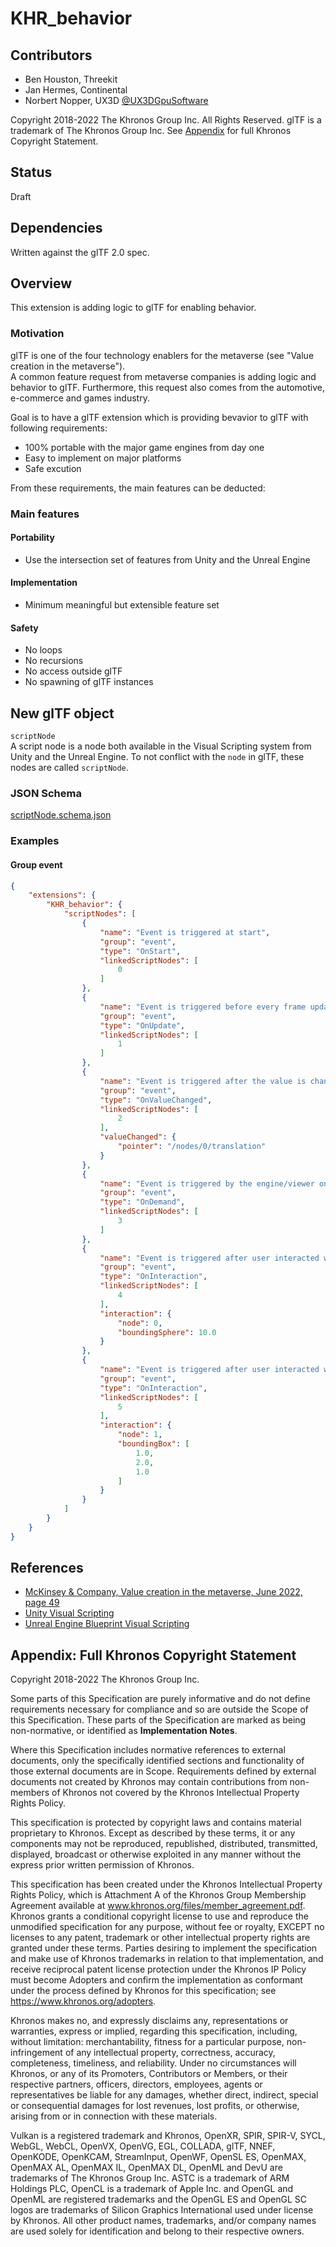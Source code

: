 # KHR\_behavior

## Contributors

* Ben Houston, Threekit
* Jan Hermes, Continental
* Norbert Nopper, UX3D [@UX3DGpuSoftware](https://twitter.com/UX3DGpuSoftware)

Copyright 2018-2022 The Khronos Group Inc. All Rights Reserved. glTF is a trademark of The Khronos Group Inc.
See [Appendix](#appendix-full-khronos-copyright-statement) for full Khronos Copyright Statement.

## Status

Draft

## Dependencies

Written against the glTF 2.0 spec.

## Overview

This extension is adding logic to glTF for enabling behavior.

### Motivation

glTF is one of the four technology enablers for the metaverse (see "Value creation in the metaverse").  
A common feature request from metaverse companies is adding logic and behavior to glTF. Furthermore, this request also comes from the automotive, e-commerce and games industry.  
  
Goal is to have a glTF extension which is providing bevavior to glTF with following requirements:  

* 100% portable with the major game engines from day one
* Easy to implement on major platforms
* Safe excution

From these requirements, the main features can be deducted:

### Main features

#### Portability

* Use the intersection set of features from Unity and the Unreal Engine

#### Implementation

* Minimum meaningful but extensible feature set

#### Safety

* No loops
* No recursions
* No access outside glTF
* No spawning of glTF instances

## New glTF object

`scriptNode`  
A script node is a node both available in the Visual Scripting system from Unity and the Unreal Engine. To not conflict with the `node` in glTF, these nodes are called `scriptNode`.

### JSON Schema

[scriptNode.schema.json](schema/scriptNode.schema.json)

### Examples

#### Group event

```json
{
    "extensions": {
        "KHR_behavior": {
            "scriptNodes": [
                {
                    "name": "Event is triggered at start",
                    "group": "event",
                    "type": "OnStart",
                    "linkedScriptNodes": [ 
                        0
                    ]
                },
                {
                    "name": "Event is triggered before every frame update",
                    "group": "event",
                    "type": "OnUpdate",
                    "linkedScriptNodes": [ 
                        1
                    ]
                },
                {
                    "name": "Event is triggered after the value is changed",
                    "group": "event",
                    "type": "OnValueChanged",
                    "linkedScriptNodes": [
                        2
                    ],
                    "valueChanged": {
                        "pointer": "/nodes/0/translation"
                    }
                },
                {
                    "name": "Event is triggered by the engine/viewer on demand",
                    "group": "event",
                    "type": "OnDemand",
                    "linkedScriptNodes": [
                        3
                    ]
                },
                {
                    "name": "Event is triggered after user interacted within a bounding sphere",
                    "group": "event",
                    "type": "OnInteraction",
                    "linkedScriptNodes": [
                        4
                    ],
                    "interaction": {
                        "node": 0,
                        "boundingSphere": 10.0
                    }
                },
                {
                    "name": "Event is triggered after user interacted within a bounding box",
                    "group": "event",
                    "type": "OnInteraction",
                    "linkedScriptNodes": [
                        5
                    ],
                    "interaction": {
                        "node": 1,
                        "boundingBox": [
                            1.0,
                            2.0,
                            1.0
                        ]
                    }
                }
            ]
        }
    }
}
```

## References

* [McKinsey & Company, Value creation in the metaverse, June 2022, page 49](https://www.mckinsey.com/business-functions/growth-marketing-and-sales/our-insights/value-creation-in-the-metaverse)
* [Unity Visual Scripting](https://docs.unity3d.com/Packages/com.unity.visualscripting@1.7/manual/index.html)
* [Unreal Engine Blueprint Visual Scripting](https://docs.unrealengine.com/5.0/en-US/blueprints-visual-scripting-in-unreal-engine/)

## Appendix: Full Khronos Copyright Statement

Copyright 2018-2022 The Khronos Group Inc.

Some parts of this Specification are purely informative and do not define requirements
necessary for compliance and so are outside the Scope of this Specification. These
parts of the Specification are marked as being non-normative, or identified as
**Implementation Notes**.

Where this Specification includes normative references to external documents, only the
specifically identified sections and functionality of those external documents are in
Scope. Requirements defined by external documents not created by Khronos may contain
contributions from non-members of Khronos not covered by the Khronos Intellectual
Property Rights Policy.

This specification is protected by copyright laws and contains material proprietary
to Khronos. Except as described by these terms, it or any components
may not be reproduced, republished, distributed, transmitted, displayed, broadcast
or otherwise exploited in any manner without the express prior written permission
of Khronos.

This specification has been created under the Khronos Intellectual Property Rights
Policy, which is Attachment A of the Khronos Group Membership Agreement available at
www.khronos.org/files/member_agreement.pdf. Khronos grants a conditional
copyright license to use and reproduce the unmodified specification for any purpose,
without fee or royalty, EXCEPT no licenses to any patent, trademark or other
intellectual property rights are granted under these terms. Parties desiring to
implement the specification and make use of Khronos trademarks in relation to that
implementation, and receive reciprocal patent license protection under the Khronos
IP Policy must become Adopters and confirm the implementation as conformant under
the process defined by Khronos for this specification;
see https://www.khronos.org/adopters.

Khronos makes no, and expressly disclaims any, representations or warranties,
express or implied, regarding this specification, including, without limitation:
merchantability, fitness for a particular purpose, non-infringement of any
intellectual property, correctness, accuracy, completeness, timeliness, and
reliability. Under no circumstances will Khronos, or any of its Promoters,
Contributors or Members, or their respective partners, officers, directors,
employees, agents or representatives be liable for any damages, whether direct,
indirect, special or consequential damages for lost revenues, lost profits, or
otherwise, arising from or in connection with these materials.

Vulkan is a registered trademark and Khronos, OpenXR, SPIR, SPIR-V, SYCL, WebGL,
WebCL, OpenVX, OpenVG, EGL, COLLADA, glTF, NNEF, OpenKODE, OpenKCAM, StreamInput,
OpenWF, OpenSL ES, OpenMAX, OpenMAX AL, OpenMAX IL, OpenMAX DL, OpenML and DevU are
trademarks of The Khronos Group Inc. ASTC is a trademark of ARM Holdings PLC,
OpenCL is a trademark of Apple Inc. and OpenGL and OpenML are registered trademarks
and the OpenGL ES and OpenGL SC logos are trademarks of Silicon Graphics
International used under license by Khronos. All other product names, trademarks,
and/or company names are used solely for identification and belong to their
respective owners.
